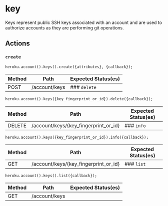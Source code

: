 # key

Keys represent public SSH keys associated with an account and are used to authorize accounts as they are performing git operations.

## Actions

### `create`

`heroku.account().keys().create({attributes}, {callback});`

Method | Path | Expected Status(es)
--- | --- | ---
POST | /account/keys | ### `delete`

`heroku.account().keys({key_fingerprint_or_id}).delete({callback});`

Method | Path | Expected Status(es)
--- | --- | ---
DELETE | /account/keys/{key_fingerprint_or_id} | ### `info`

`heroku.account().keys({key_fingerprint_or_id}).info({callback});`

Method | Path | Expected Status(es)
--- | --- | ---
GET | /account/keys/{key_fingerprint_or_id} | ### `list`

`heroku.account().keys().list({callback});`

Method | Path | Expected Status(es)
--- | --- | ---
GET | /account/keys | 